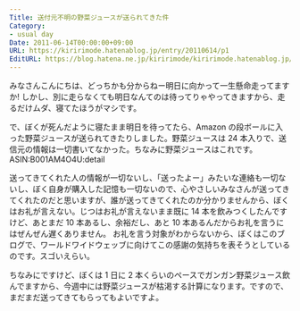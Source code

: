 ```yaml
---
Title: 送付元不明の野菜ジュースが送られてきた件
Category:
- usual day
Date: 2011-06-14T00:00:00+09:00
URL: https://kiririmode.hatenablog.jp/entry/20110614/p1
EditURL: https://blog.hatena.ne.jp/kiririmode/kiririmode.hatenablog.jp/atom/entry/8454420450078211022
---
```



みなさんこんにちは、どっちかも分からねー明日に向かって一生懸命走ってますか!
しかし、別に走らなくても明日なんてのは待ってりゃやってきますから、走るだけムダ、寝てたほうがマシです。

で、ぼくが死んだように寝たまま明日を待ってたら、Amazon の段ボールに入った野菜ジュースが送られてきたりしました。野菜ジュースは 24 本入りで、送信元の情報は一切書いてなかった。ちなみに野菜ジュースはこれです。
ASIN:B001AM4O4U:detail

送ってきてくれた人の情報が一切ないし、「送ったよー」みたいな連絡も一切ないし、ぼく自身が購入した記憶も一切ないので、心やさしいみなさんが送ってきてくれたのだと思いますが、誰が送ってきてくれたのか分かりませんから、ぼくはお礼が言えない。じつはお礼が言えないまま既に 14 本を飲みつくしたんですけど、あとまだ 10 本あるし、余裕だし、あと 10 本あるんだからお礼を言うにはぜんぜん遅くありません。
お礼を言う対象がわからないから、ぼくはこのブログで、ワールドワイドウェッブに向けてこの感謝の気持ちを表そうとしているのです。スゴいえらい。

ちなみにですけど、ぼくは 1 日に 2 本くらいのペースでガンガン野菜ジュース飲んでますから、今週中には野菜ジュースが枯渇する計算になります。ですので、まだまだ送ってきてもらってもよいですよ。
